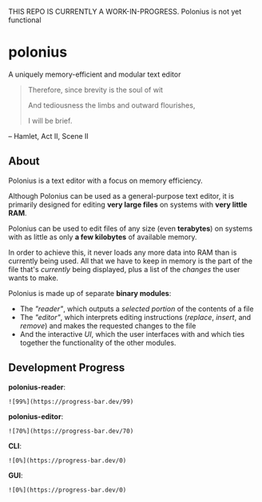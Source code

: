THIS REPO IS CURRENTLY A WORK-IN-PROGRESS. Polonius is not yet functional

# polonius
A uniquely memory-efficient and modular text editor


> Therefore, since brevity is the soul of wit
> 
> And tediousness the limbs and outward flourishes,
> 
> I will be brief.
> 
  – Hamlet, Act II, Scene II

## About
Polonius is a text editor with a focus on memory efficiency.

Although Polonius can be used as a general-purpose text editor, it is primarily designed for editing **very large files** on systems with **very little RAM**.

Polonius can be used to edit files of any size (even **terabytes**) on systems with as little as only **a few kilobytes** of available memory.

In order to achieve this, it never loads any more data into RAM than is currently being used. All that we have to keep in memory is the part of the file that's *currently* being displayed, plus a list of the *changes* the user wants to make.

Polonius is made up of separate **binary modules**:
  - The *"reader"*, which outputs a *selected portion* of the contents of a file
  - The *"editor"*, which interprets editing instructions (*replace*, *insert*, and *remove*) and makes the requested changes to the file
  - And the interactive *UI*, which the user interfaces with and which ties together the functionality of the other modules.


## Development Progress
**polonius-reader**:

    ![99%](https://progress-bar.dev/99)
  

**polonius-editor**:

    ![70%](https://progress-bar.dev/70)
  

**CLI**:

    ![0%](https://progress-bar.dev/0)
  

**GUI**:

    ![0%](https://progress-bar.dev/0)
